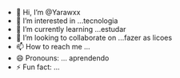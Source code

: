 - 👋 Hi, I’m @Yarawxx
- 👀 I’m interested in ...tecnologia
- 🌱 I’m currently learning ...estudar 
- 💞️ I’m looking to collaborate on ...fazer as licoes
- 📫 How to reach me ...
- 😄 Pronouns: ... aprendendo
- ⚡ Fun fact: ...

<!---
Yarawxx/Yarawxx is a ✨ special ✨ repository because its `README.md` (this file) appears on your GitHub profile.
You can click the Preview link to take a look at your changes.
--->

